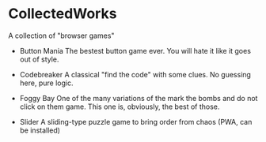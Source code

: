 # CollectedWorks

A collection of "browser games"


- Button Mania
The bestest button game ever. You will hate it like it goes out of style.


- Codebreaker
A classical "find the code" with some clues. No guessing here, pure logic.


- Foggy Bay
One of the many variations of the mark the bombs and do not click on them game.
This one is, obviously, the best of those.


- Slider
A sliding-type puzzle game to bring order from chaos
(PWA, can be installed)
